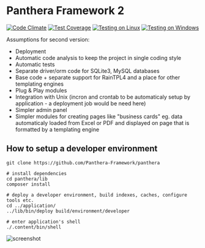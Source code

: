Panthera Framework 2
========

[![Code Climate](https://codeclimate.com/github/Panthera-Framework/panthera/badges/gpa.svg)](https://codeclimate.com/github/Panthera-Framework/panthera)
[![Test Coverage](https://codeclimate.com/github/Panthera-Framework/panthera/badges/coverage.svg)](https://codeclimate.com/github/Panthera-Framework/panthera/coverage)
[![Testing on Linux](https://travis-ci.org/Panthera-Framework/panthera.svg)](https://travis-ci.org/Panthera-Framework/panthera)
[![Testing on Windows](https://ci.appveyor.com/api/projects/status/teku9sij735ivmhn?svg=true)](https://ci.appveyor.com/project/webnull/panthera)

Assumptions for second version:

- Deployment
- Automatic code analysis to keep the project in single coding style
- Automatic tests
- Separate driver/orm code for SQLite3, MySQL databases
- Base code + separate support for RainTPL4 and a place for other templating engines
- Plug & Play modules
- Integration with Unix (incron and crontab to be automaticaly setup by application - a deployment job would be need here)
- Simpler admin panel
- Simpler modules for creating pages like "business cards" eg. data automaticaly loaded from Excel or PDF and displayed on page
that is formatted by a templating engine

## How to setup a developer environment

```
git clone https://github.com/Panthera-Framework/panthera

# install dependencies
cd panthera/lib
composer install

# deploy a developer environment, build indexes, caches, configure tools etc.
cd ../application/
../lib/bin/deploy build/environment/developer

# enter application's shell
./.content/bin/shell
```

![screenshot](http://oi59.tinypic.com/2mypxr5.jpg)

